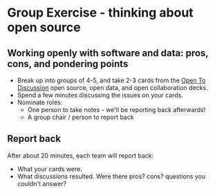 # Group Exercise - thinking about open source

## Working openly with software and data: pros, cons, and pondering points

   - Break up into groups of 4-5, and take 2-3 cards from the [Open To Discussion](https://github.com/baricks/opentodiscussion) open source, open data, and open collaboration decks.
   - Spend a few minutes discussing the issues on your cards.
   - Nominate roles:
      - One person to take notes - we'll be reporting back afterwards!
      - A group chair / person to report back

## Report back

After about 20 minutes, each team will report back:
  - What your cards were.
  - What discussions resulted. Were there pros? cons? questions you couldn't answer?
